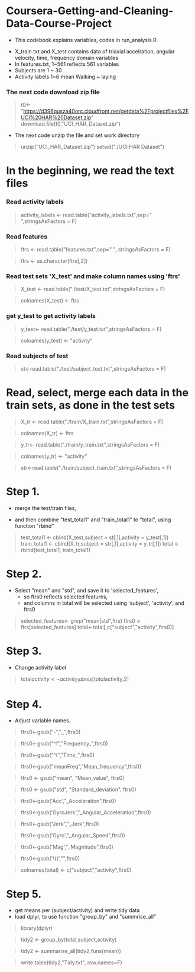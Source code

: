 # Coursera-Getting-and-Cleaning-Data-Course-Project
* This codebook explains variables, codes in run_analysis.R
+ X_train.txt and X_test contains data of triaxial accelration, angular velocity, time, frequency domain variables
+  In features.txt, 1~561 reflects 561 variables
+ Subjects  are 1 ~ 30
+ Activity labels 1~6 mean Walking ~ laying


### The next code download zip file

> t0<-"https://d396qusza40orc.cloudfront.net/getdata%2Fprojectfiles%2FUCI%20HAR%20Dataset.zip"
> download.file(t0,"UCI_HAR_Dataset.zip")

* The next code unzip the file  and set work directory

> unzip("UCI_HAR_Dataset.zip")
> setwd("./UCI HAR Dataset")


# In the beginning, we read the text files
### Read activity labels
>activity_labels <- read.table("activity_labels.txt",sep=" ",stringsAsFactors = F)

### Read features
>ftrs <- read.table("features.txt",sep=" ", stringsAsFactors = F)

>ftrs <- as.character(ftrs[,2])

### Read test sets 'X_test' and make column names using 'ftrs'

>X_test <- read.table("./test/X_test.txt",stringsAsFactors = F)

>colnames(X_test) <- ftrs

### get y_test to get activity labels

>y_test<- read.table("./test/y_test.txt",stringsAsFactors = F)

>colnames(y_test) <- "activity"

### Read subjects of test

>st<-read.table("./test/subject_test.txt",stringsAsFactors = F)

# Read, select, merge each data in the train sets, as done in the test sets

>X_tr <- read.table("./train/X_train.txt",stringsAsFactors = F)

>colnames(X_tr) <- ftrs

>y_tr<- read.table("./train/y_train.txt",stringsAsFactors = F)

>colnames(y_tr) <- "activity"

>str<-read.table("./train/subject_train.txt",stringsAsFactors = F)


# Step 1.
* merge the test/train files,
 +  and then combine "test_total1" and "train_total1" to "total", using function "rbind"
>test_total1 <- cbind(X_test,subject = st[,1],activity = y_test[,1])
>train_total1 <- cbind(X_tr,subject = str[,1],activity = y_tr[,1])
>total <- rbind(test_total1, train_total1)

# Step 2.
* Select "mean" and "std", and save it to 'selected_features',
  +  so ftrs0 reflects selected features,
  + and columns in total will be selected using 'subject', 'activity', and ftrs0
>selected_features<- grep("mean|std",ftrs)
>ftrs0 <- ftrs[selected_features]
>total<-total[,c("subject","activity",ftrs0)]

# Step 3.
* Change activity label
>total$activity <- activity_labels[total$activity,2]

# Step 4.
* Adjust variable names.

>ftrs0<-gsub("-","_",ftrs0)

>ftrs0<-gsub("^f","Frequency_",ftrs0)

>ftrs0<-gsub("^t","Time_",ftrs0)

>ftrs0<-gsub("meanFreq","Mean_frequency",ftrs0)

>ftrs0 <- gsub("mean", "Mean_value", ftrs0)

>ftrs0 <- gsub("std", "Standard_deviation", ftrs0)

>ftrs0<-gsub('Acc',"_Acceleration",ftrs0)

>ftrs0<-gsub('GyroJerk',"_Angular_Acceleration",ftrs0)

>ftrs0<-gsub("Jerk","_Jerk",ftrs0)

>ftrs0<-gsub('Gyro',"_Angular_Speed",ftrs0)

>ftrs0<-gsub('Mag',"_Magnitude",ftrs0)

>ftrs0<-gsub('\\()',"",ftrs0)

>colnames(total) <- c("subject","activity",ftrs0)

# Step 5.
* get means per (subject/activity) and write tidy data
* load dplyr, to use function "group_by" and "summrise_all"

>library(dplyr)

>tidy2 <- group_by(total,subject,activity)

>tidy2 <- summarise_all(tidy2,funs(mean))

>write.table(tidy2,"Tidy.txt", row.names=F)
